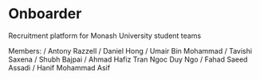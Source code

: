 # Onboarder

Recruitment platform for Monash University student teams

Members: /
Antony Razzell /
Daniel Hong /
Umair Bin Mohammad /
Tavishi Saxena /
Shubh Bajpai /
Ahmad Hafiz
Tran Ngoc Duy Ngo /
Fahad Saeed Assadi /
Hanif Mohammad Asif
